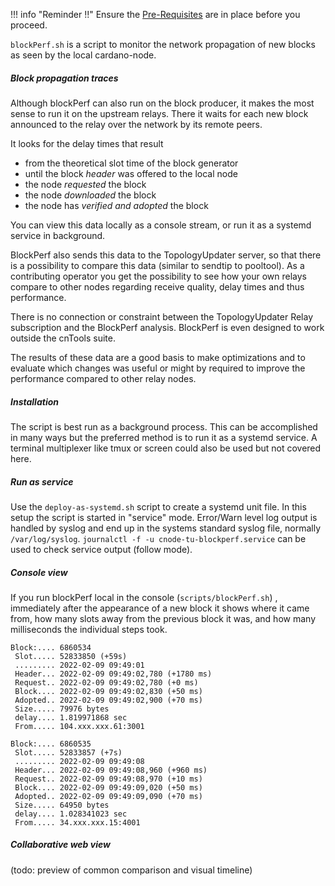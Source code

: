 !!! info "Reminder !!"
    Ensure the [Pre-Requisites](../basics.md#pre-requisites) are in place before you proceed.

`blockPerf.sh` is a script to monitor the network propagation of new blocks as seen by the local cardano-node.  

##### Block propagation traces
Although blockPerf can also run on the block producer, it makes the most sense to run it on the upstream relays. There it waits for each new block announced to the relay over the network by its remote peers. 

It looks for the delay times that result

- from the theoretical slot time of the block generator
- until the block *header* was offered to the local node
- the node *requested* the block 
- the node *downloaded* the block
- the node has *verified and adopted* the block

You can view this data locally as a console stream, or run it as a systemd service in background. 

BlockPerf also sends this data to the TopologyUpdater server, so that there is a possibility to compare this data (similar to sendtip to pooltool). As a contributing operator you get the possibility to see how your own relays compare to other nodes regarding receive quality, delay times and thus performance. 

There is no connection or constraint between the TopologyUpdater Relay subscription and the BlockPerf analysis. BlockPerf is even designed to work outside the cnTools suite. 

The results of these data are a good basis to make optimizations and to evaluate which changes was useful or might by required to improve the performance compared to other relay nodes.

##### Installation
The script is best run as a background process. This can be accomplished in many ways but the preferred method is to run it as a systemd service. A terminal multiplexer like tmux or screen could also be used but not covered here.

##### Run as service

Use the `deploy-as-systemd.sh` script to create a systemd unit file.
In this setup the script is started in "service" mode. Error/Warn level log output is handled by syslog and end up in the systems standard syslog file, normally `/var/log/syslog`. `journalctl -f -u cnode-tu-blockperf.service` can be used to check service output (follow mode). 

##### Console view
If you run blockPerf local in the console (`scripts/blockPerf.sh`) , immediately after the appearance of a new block it shows where it came from, how many slots away from the previous block it was, and how many milliseconds the individual steps took.

```
Block:.... 6860534
 Slot..... 52833850 (+59s)
 ......... 2022-02-09 09:49:01
 Header... 2022-02-09 09:49:02,780 (+1780 ms)
 Request.. 2022-02-09 09:49:02,780 (+0 ms)
 Block.... 2022-02-09 09:49:02,830 (+50 ms)
 Adopted.. 2022-02-09 09:49:02,900 (+70 ms)
 Size..... 79976 bytes
 delay.... 1.819971868 sec
 From..... 104.xxx.xxx.61:3001

Block:.... 6860535
 Slot..... 52833857 (+7s)
 ......... 2022-02-09 09:49:08
 Header... 2022-02-09 09:49:08,960 (+960 ms)
 Request.. 2022-02-09 09:49:08,970 (+10 ms)
 Block.... 2022-02-09 09:49:09,020 (+50 ms)
 Adopted.. 2022-02-09 09:49:09,090 (+70 ms)
 Size..... 64950 bytes
 delay.... 1.028341023 sec
 From..... 34.xxx.xxx.15:4001

```



##### Collaborative web view

(todo: preview of common comparison and visual timeline)